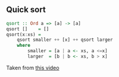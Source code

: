
## Quick sort

```hs
qsort :: Ord a => [a] -> [a]
qsort []    = []
qsort(x:xs) =
    qsort smaller ++ [x] ++ qsort larger
    where
        smaller = [a | a <- xs, a <=x]
        larger  = [b | b <- xs, b > x]
```

Taken from [this video](https://www.youtube.com/watch?=WawJ8LArl54&list=PLF1Z-APd9zK7usPMx3LGMZEHrECUGodd3)
